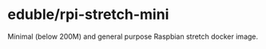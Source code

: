 
# eduble/rpi-stretch-mini

Minimal (below 200M) and general purpose Raspbian stretch docker image.

